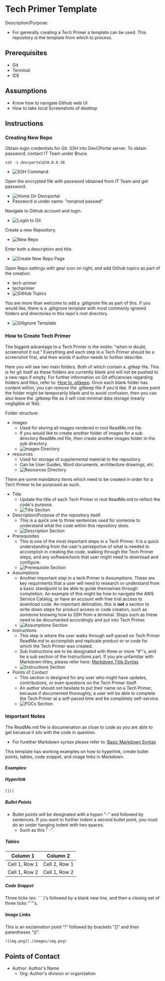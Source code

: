 # Tech Primer Template

Description/Purpose:
- For generally creating a Tech Primer a template can be used. This repository is the template from which to process.

## Prerequisites
- Git
- Terminal
- IDE

## Assumptions
- Know how to navigate Github web UI
- How to take local Screenshots of desktop

## Instructions

### Creating New Repo

Obtain login credentials for Git. SSH into DevCPortal server. To obtain password, contact
IT Team under Bruce.
```shell
ssh -i devcportal@10.0.6.38
```
- ![SSH Command](./images/ssh_devcportal.PNG)

Open the encrypted file with password obtained from IT Team and get password.
- ![Home Dir Devcportal](./images/home_dir_devcportal.PNG)
- Password is under name: "nonprod passwd"

Navigate to Github account and login.
- ![Login to Git](./images/login_to_git.PNG)

Create a new Repository.
- ![New Repo](./images/new_repo.PNG)

[//]: # (Once Organization is enabled in Git, add step: Create a new repository from the tech primer template.)

Enter both a description and title.
- ![Create New Repo Page](./images/create_new_repo_page.PNG)

Open Repo settings with gear icon on right, and add Github topics as part of the creation:
- tech-primer
- techprimer
- ![GitHub Topics](./images/github_topics.PNG)

You are more than welcome to add a .gitignore file as part of this. If you would like, there is a .gitignore template
with most commonly ignored folders and directories in this repo's root directory.
- ![GitIgnore Template](./images/gitignore_template_location.PNG)

### How to Create Tech Primer

The biggest advantage to a Tech Primer is the motto: "when in doubt, screenshot it out." Everything and
each step in a Tech Primer should be a screenshot first, and then words if author needs to further describe.

Here you will see two main folders. Both of which contain a .gitkep file. This is for git itself
as these folders are currently blank and will not be pushed to a new repo if empty. For further
information on Git efficiencies regarding folders and files, refer to:
[How to .gitkeep](https://thelinuxcode.com/use-gitkeep-commit-and-push-empty-git-folder-directory/).
Once each blank folder has content within, you can remove the .gitkeep file if you'd like. If at some point
the folder might be temporarily blank and to avoid confusion, then you can also leave the .gitkeep file
as it will cost minimal data storage (nearly negligible at 1kb).

Folder structure:
- images
  - Used for storing all images rendered in root ReadMe.md file.
  - If you would like to create another folder of images for a sub directory ReadMe.md file,
then create another images folder in the sub directory.
  - ![Images Directory](./images/images_dir.PNG)
- resources
  - Used for storage of supplemental material to the repository.
  - Can be User Guides, Word documents, architecture drawings, etc.
  - ![Resources Directory](./images/resources_dir.PNG)

There are some mandatory items which need to be created in order for a Tech Primer to be purposed as such.
- Title
  - Update the title of each Tech Primer in root ReadMe.md to reflect the code's purpose.
  - ![Title Section](./images/title_readme.PNG)
- Description/Purpose of the repository itself.
  - This is a quick one to three sentences used for someone to understand what the code within this repository does.
  - ![Description Section](./images/desc_readme.PNG)
- Prerequisites
  - This is one of the most important steps in a Tech Primer. It is a quick understanding from the user's persepctive
of what is needed to accomplish in creating the code, walking through the Tech Primer steps, and any software/tools
that user might need to download and configure.
  - ![Prerequisite Section](./images/prereq_section.PNG)
- Assumptions
  - Another important step in a tech Primer is Assumptions. These are key requirments that a user will need to research
or understand from a basic standpoint to be able to guide themselves through completion. An example of this might be
how to navigate the AWS Service Catalog, or have an account with free trial access to download code. An important
deliniation, this is **not** a section to write down steps for product access or code creation, such as someone
knowing how to SSH from a terminal. Steps such as these need to be documented accordingly and put into Tech Primer.
  - ![Assumptions Section](./images/assupmtions_section.PNG)
- Instructions
  - This step is where the user walks through self-paced on Tech Primer ReadMe.md to accomplish and replicate product or
or code for which the Tech Primer was created.
  - Sub Instructions are to be designated with three or more "#"'s, and be a sub section of the Instructions part.
If you are unfamiliar with Markdown titles, please refer here: [Markdown Title Syntax](https://www.markdownguide.org/basic-syntax/#headings)
  - ![Instructions Section](./images/instructions_section.PNG)
- Points of Contact
  - This section is designed for any user who might have updates, contributions, or even questions on the Tech Primer itself.
  - An author should not hesitate to put their name on a Tech Primer, because if documented thoroughly, a user will be able
to complete the Tech Primer at a self-paced time and be completely self-service.
  - ![POCs Section](./images/pocs_section.PNG)

### Important Notes

The ReadMe.md file is documenation as close to code as you are able to get becasue it sits with the code in question.
- For furether Markdown syntax please refer to: [Basic Markdown Syntax](https://www.markdownguide.org/basic-syntax/)

This template has working examples on how to hyperlink, create bullet points, tables, code snippet, and image links in Markdown.

#### Examples:

##### Hyperlink

```shell
[]()
```

##### Bullet Points

- Bullet points will be designated with a hypen "-" and followed by sentences. If you want to further indent a second
bullet point, you must do an under hanging indent with two spaces.
  - Such as this "  -".

##### Tables

| Column 1      | Column 2      |
| ------------- | ------------- |
| Cell 1, Row 1 | Cell 2, Row 1 |
| Cell 1, Row 2 | Cell 1, Row 2 |

##### Code Snippet

Three ticks (ex: ``` )'s followed by a blank new line, and then a closing set of three ticks "`"'s.

##### Image Links

This is an exclamation point "!" followed by brackets "[]" and then parentheses "()".
```shell
![img.png](./images/img.png)
```


## Points of Contact

- Author: Author's Name
  - Org: Author's division or organization
